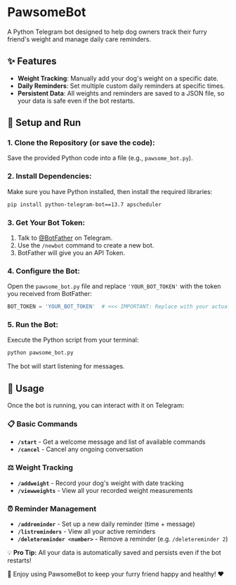 # PawsomeBot

A Python Telegram bot designed to help dog owners track their furry friend's weight and manage daily care reminders.

## ✨ Features

- **Weight Tracking**: Manually add your dog's weight on a specific date.
- **Daily Reminders**: Set multiple custom daily reminders at specific times.
- **Persistent Data**: All weights and reminders are saved to a JSON file, so your data is safe even if the bot restarts.

## 🚀 Setup and Run

### 1. Clone the Repository (or save the code):
Save the provided Python code into a file (e.g., `pawsome_bot.py`).

### 2. Install Dependencies:
Make sure you have Python installed, then install the required libraries:

```bash
pip install python-telegram-bot==13.7 apscheduler
```

### 3. Get Your Bot Token:
1. Talk to [@BotFather](https://t.me/BotFather) on Telegram.
2. Use the `/newbot` command to create a new bot.
3. BotFather will give you an API Token.

### 4. Configure the Bot:
Open the `pawsome_bot.py` file and replace `'YOUR_BOT_TOKEN'` with the token you received from BotFather:

```python
BOT_TOKEN = 'YOUR_BOT_TOKEN'  # <<< IMPORTANT: Replace with your actual bot token
```

### 5. Run the Bot:
Execute the Python script from your terminal:

```bash
python pawsome_bot.py
```

The bot will start listening for messages.

## 🐾 Usage

Once the bot is running, you can interact with it on Telegram:

### 📋 Basic Commands
- **`/start`** - Get a welcome message and list of available commands
- **`/cancel`** - Cancel any ongoing conversation

### ⚖️ Weight Tracking
- **`/addweight`** - Record your dog's weight with date tracking
- **`/viewweights`** - View all your recorded weight measurements

### ⏰ Reminder Management
- **`/addreminder`** - Set up a new daily reminder (time + message)
- **`/listreminders`** - View all your active reminders
- **`/deletereminder <number>`** - Remove a reminder (e.g. `/deletereminder 2`)

💡 **Pro Tip:** All your data is automatically saved and persists even if the bot restarts!

🐶 Enjoy using PawsomeBot to keep your furry friend happy and healthy! ❤️
